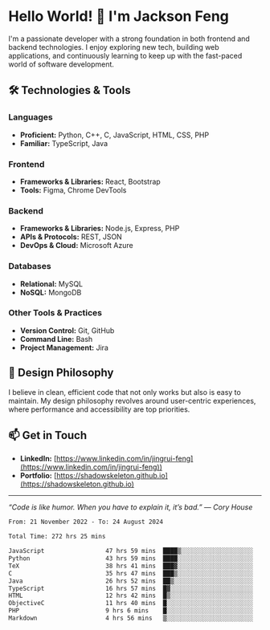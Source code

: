 # Hello World! 👋 I'm Jackson Feng

I'm a passionate developer with a strong foundation in both frontend and backend technologies. I enjoy exploring new tech, building web applications, and continuously learning to keep up with the fast-paced world of software development.

## 🛠 Technologies & Tools

### Languages
- **Proficient:** Python, C++, C, JavaScript, HTML, CSS, PHP
- **Familiar:** TypeScript, Java

### Frontend
- **Frameworks & Libraries:** React, Bootstrap
- **Tools:** Figma, Chrome DevTools

### Backend
- **Frameworks & Libraries:** Node.js, Express, PHP
- **APIs & Protocols:** REST, JSON
- **DevOps & Cloud:** Microsoft Azure

### Databases
- **Relational:** MySQL
- **NoSQL:** MongoDB

### Other Tools & Practices
- **Version Control:** Git, GitHub
- **Command Line:** Bash
- **Project Management:** Jira


## 🎨 Design Philosophy

I believe in clean, efficient code that not only works but also is easy to maintain. My design philosophy revolves around user-centric experiences, where performance and accessibility are top priorities.

## 📫 Get in Touch

- **LinkedIn:** [https://www.linkedin.com/in/jingrui-feng](https://www.linkedin.com/in/jingrui-feng))
- **Portfolio:** [https://shadowskeleton.github.io](https://shadowskeleton.github.io)

---

*“Code is like humor. When you have to explain it, it’s bad.” — Cory House*



<!--START_SECTION:waka-->

```txt
From: 21 November 2022 - To: 24 August 2024

Total Time: 272 hrs 25 mins

JavaScript                 47 hrs 59 mins  ████▒░░░░░░░░░░░░░░░░░░░░   17.62 %
Python                     43 hrs 59 mins  ████░░░░░░░░░░░░░░░░░░░░░   16.15 %
TeX                        38 hrs 41 mins  ███▓░░░░░░░░░░░░░░░░░░░░░   14.20 %
C                          35 hrs 47 mins  ███▒░░░░░░░░░░░░░░░░░░░░░   13.14 %
Java                       26 hrs 52 mins  ██▒░░░░░░░░░░░░░░░░░░░░░░   09.87 %
TypeScript                 16 hrs 57 mins  █▓░░░░░░░░░░░░░░░░░░░░░░░   06.22 %
HTML                       12 hrs 42 mins  █▒░░░░░░░░░░░░░░░░░░░░░░░   04.67 %
ObjectiveC                 11 hrs 40 mins  █░░░░░░░░░░░░░░░░░░░░░░░░   04.28 %
PHP                        9 hrs 6 mins    █░░░░░░░░░░░░░░░░░░░░░░░░   03.34 %
Markdown                   4 hrs 56 mins   ▒░░░░░░░░░░░░░░░░░░░░░░░░   01.81 %
```

<!--END_SECTION:waka-->

